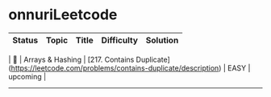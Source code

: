 # onnuriLeetcode

| Status | Topic | Title | Difficulty | Solution |
| :---: | :---: | :---: | :---: | :---: |

| :black_square_button: | Arrays & Hashing | [217. Contains Duplicate] (https://leetcode.com/problems/contains-duplicate/description) | EASY | upcoming |

-------------------------------------------------------------------------------

